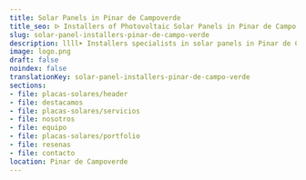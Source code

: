 ```yaml
---
title: Solar Panels in Pinar de Campoverde
title_seo: ᐅ Installers of Photovoltaic Solar Panels in Pinar de Campoverde
slug: solar-panel-installers-pinar-de-campo-verde
description: llll➤ Installers specialists in solar panels in Pinar de Campoverde. Sustainable and efficient solutions. Best techniques and competitive prices ✅ Contact us!
image: logo.png
draft: false
noindex: false
translationKey: solar-panel-installers-pinar-de-campo-verde
sections:
- file: placas-solares/header
- file: destacamos
- file: placas-solares/servicios
- file: nosotros
- file: equipo
- file: placas-solares/portfolio
- file: resenas
- file: contacto
location: Pinar de Campoverde
---
```

